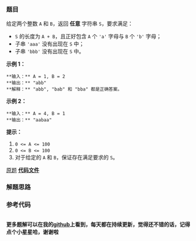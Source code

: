 ### 题目
给定两个整数 `A` 和 `B`，返回 **任意** 字符串 `S`，要求满足：

  * `S` 的长度为 `A + B`，且正好包含 `A` 个 `'a'` 字母与 `B` 个 `'b'` 字母；
  * 子串 `'aaa'` 没有出现在 `S` 中；
  * 子串 `'bbb'` 没有出现在 `S` 中。



**示例 1：**

    
    
    **输入：** A = 1, B = 2
    **输出：** "abb"
    **解释：** "abb", "bab" 和 "bba" 都是正确答案。
    

**示例 2：**

    
    
    **输入：** A = 4, B = 1
    **输出：** "aabaa"



**提示：**

  1. `0 <= A <= 100`
  2. `0 <= B <= 100`
  3. 对于给定的 `A` 和 `B`，保证存在满足要求的 `S`。

[原题](https://leetcode-cn.com/problems/string-without-aaa-or-bbb/)    **[代码文件]()**


### 解题思路




### 参考代码

```go


```




**更多题解可以在我的[github](https://github.com/LZH139/leetcode_Go)上看到，每天都在持续更新，觉得还不错的话，记得点个小星星哈，谢谢啦**
